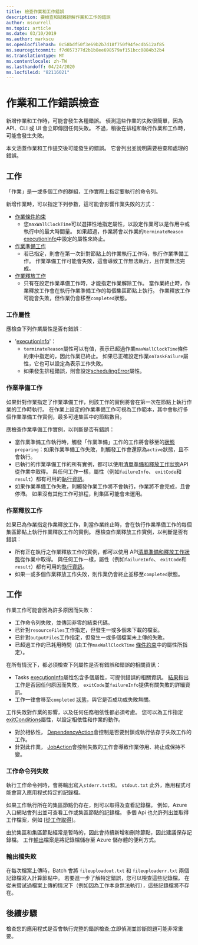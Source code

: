 ```yaml
---
title: 檢查作業和工作錯誤
description: 要檢查和疑難排解作業和工作的錯誤
author: mscurrell
ms.topic: article
ms.date: 03/10/2019
ms.author: markscu
ms.openlocfilehash: 0c58bdf50f3e69b2b7d18f750f94fecdb512af85
ms.sourcegitcommit: f7d057377d2b1b8ee698579af151bcc0884b32b4
ms.translationtype: MT
ms.contentlocale: zh-TW
ms.lasthandoff: 04/24/2020
ms.locfileid: "82116021"
---
```

# <a name="job-and-task-error-checking"></a>作業和工作錯誤檢查

新增作業和工作時，可能會發生各種錯誤。 偵測這些作業的失敗很簡單，因為 API、CLI 或 UI 會立即傳回任何失敗。  不過，稍後在排程和執行作業和工作時，可能會發生失敗。

本文涵蓋作業和工作提交後可能發生的錯誤。 它會列出並說明需要檢查和處理的錯誤。

## <a name="jobs"></a>工作

「作業」是一或多個工作的群組，工作實際上指定要執行的命令列。

新增作業時，可以指定下列參數，這可能會影響作業失敗的方式：

- [作業條件約束](https://docs.microsoft.com/rest/api/batchservice/job/add#jobconstraints)
  - 您`maxWallClockTime`可以選擇性地指定屬性，以設定作業可以是作用中或執行中的最大時間量。 如果超過，作業將會以作業的`terminateReason` [executionInfo](https://docs.microsoft.com/rest/api/batchservice/job/get#cloudjob)中設定的屬性來終止。
- [作業準備工作](https://docs.microsoft.com/rest/api/batchservice/job/add#jobpreparationtask)
  - 若已指定，則會在第一次針對節點上的作業執行工作時，執行作業準備工作。 作業準備工作可能會失敗，這會導致工作無法執行，且作業無法完成。
- [作業釋放工作](https://docs.microsoft.com/rest/api/batchservice/job/add#jobreleasetask)
  - 只有在設定作業準備工作時，才能指定作業解除工作。 當作業終止時，作業釋放工作會在執行作業準備工作的每個集區節點上執行。 作業釋放工作可能會失敗，但作業仍會移至`completed`狀態。

### <a name="job-properties"></a>工作屬性

應檢查下列作業屬性是否有錯誤：

- '[executionInfo](https://docs.microsoft.com/rest/api/batchservice/job/get#jobexecutioninformation)'：
  - `terminateReason`屬性可以有值，表示已超過作業`maxWallClockTime`條件約束中指定的，因此作業已終止。 如果已正確設定作業`onTaskFailure`屬性，它也可以設定為表示工作失敗。
  - 如果發生排程錯誤，則會設定[schedulingError](https://docs.microsoft.com/rest/api/batchservice/job/get#jobschedulingerror)屬性。
 
### <a name="job-preparation-tasks"></a>作業準備工作

如果針對作業指定了作業準備工作，則該工作的實例將會在第一次在節點上執行作業的工作時執行。 在作業上設定的作業準備工作可視為工作範本，其中會執行多個作業準備工作實例，最多可達集區中的節點數目。

應檢查作業準備工作實例，以判斷是否有錯誤：
- 當作業準備工作執行時，觸發「作業準備」工作的工作將會移至的[狀態](https://docs.microsoft.com/rest/api/batchservice/task/get#taskstate) `preparing`：如果作業準備工作失敗，則觸發工作會還原為`active`狀態，且不會執行。  
- 已執行的作業準備工作的所有實例，都可以使用[清單準備和釋放工作狀態](https://docs.microsoft.com/rest/api/batchservice/job/listpreparationandreleasetaskstatus)API 從作業中取得。 與任何工作一樣，屬性（例如`failureInfo`、 `exitCode`和`result`）都有可用的[執行資訊](https://docs.microsoft.com/rest/api/batchservice/job/listpreparationandreleasetaskstatus#jobpreparationandreleasetaskexecutioninformation)。
- 如果作業準備工作失敗，則觸發作業工作將不會執行，作業將不會完成，且會停滯。 如果沒有其他工作可排程，則集區可能會未運用。

### <a name="job-release-tasks"></a>作業釋放工作

如果已為作業指定作業釋放工作，則當作業終止時，會在執行作業準備工作的每個集區節點上執行作業釋放工作的實例。  應檢查作業釋放工作實例，以判斷是否有錯誤：
- 所有正在執行之作業釋放工作的實例，都可以使用 API[清單準備和釋放工作狀態](https://docs.microsoft.com/rest/api/batchservice/job/listpreparationandreleasetaskstatus)從作業中取得。 與任何工作一樣，屬性（例如`failureInfo`、 `exitCode`和`result`）都有可用的[執行資訊](https://docs.microsoft.com/rest/api/batchservice/job/listpreparationandreleasetaskstatus#jobpreparationandreleasetaskexecutioninformation)。
- 如果一或多個作業釋放工作失敗，則作業仍會終止並移至`completed`狀態。

## <a name="tasks"></a>工作

作業工作可能會因為許多原因而失敗：

- 工作命令列失敗，並傳回非零的結束代碼。
- 已針對`resourceFiles`工作指定，但發生一或多個未下載的檔案。
- 已針對`outputFiles`工作指定，但發生一或多個檔案未上傳的失敗。
- 已超過工作的已耗用時間（由工作`maxWallClockTime` [條件約束](https://docs.microsoft.com/rest/api/batchservice/task/add#taskconstraints)中的屬性所指定）。

在所有情況下，都必須檢查下列屬性是否有錯誤和錯誤的相關資訊：
- Tasks [executionInfo](https://docs.microsoft.com/rest/api/batchservice/task/get#taskexecutioninformation)屬性包含多個屬性，可提供錯誤的相關資訊。 [結果](https://docs.microsoft.com/rest/api/batchservice/task/get#taskexecutionresult)指出工作是否因任何原因而失敗， `exitCode`並`failureInfo`提供有關失敗的詳細資訊。
- 工作一律會移至`completed` [狀態](https://docs.microsoft.com/rest/api/batchservice/task/get#taskstate)，與它是否成功或失敗無關。

工作失敗對作業的影響，以及任何任務相依性都必須考慮。  您可以為工作指定[exitConditions](https://docs.microsoft.com/rest/api/batchservice/task/add#exitconditions)屬性，以設定相依性和作業的動作。
- 對於相依性， [DependencyAction](https://docs.microsoft.com/rest/api/batchservice/task/add#dependencyaction)會控制是否要封鎖或執行依存于失敗工作的工作。
- 針對此作業， [JobAction](https://docs.microsoft.com/rest/api/batchservice/task/add#jobaction)會控制失敗的工作會導致作業停用、終止或保持不變。

### <a name="task-command-line-failures"></a>工作命令列失敗

執行工作命令列時，會將輸出寫入`stderr.txt`和。 `stdout.txt` 此外，應用程式可能會寫入應用程式特定的記錄檔。

如果工作執行所在的集區節點仍存在，則可以取得及查看記錄檔。 例如，Azure 入口網站會列出並可查看工作或集區節點的記錄檔。 多個 Api 也允許列出並取得工作檔案，例如 [[從工作取得](https://docs.microsoft.com/rest/api/batchservice/file/getfromtask)]。

由於集區和集區節點經常是暫時的，因此會持續新增和刪除節點，因此建議保存記錄檔。 工作[輸出](https://docs.microsoft.com/azure/batch/batch-task-output-files)檔案是將記錄檔儲存至 Azure 儲存體的便利方式。

### <a name="output-file-failures"></a>輸出檔失敗
在每次檔案上傳時，Batch 會將 `fileuploadout.txt` 和 `fileuploaderr.txt` 兩個記錄檔寫入計算節點中。 若要進一步了解特定錯誤，您可以檢查這些記錄檔。 在從未嘗試過檔案上傳的情況下（例如因為工作本身無法執行），這些記錄檔將不存在。  

## <a name="next-steps"></a>後續步驟

檢查您的應用程式是否會執行完整的錯誤檢查;立即偵測並診斷問題可能非常重要。

